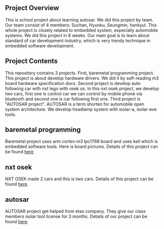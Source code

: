 ## Project Overview

This is school project about learning autosar. We did this project by team. Our team consist of 4 members: Suchan, Hyunku, Seungmin, hankyul. This whole project is closely related to embedded system, especially automobile systems. We did this project in 8 weeks. Our main goal is to learn about standard of car development industry, which is very trendy technique in embedded software development.

## Project Contents

This repository contains 3 projects. First, baremetal programming project. This project is about develop hardware drivers. We did it by self-reading m3 board hardware specification docs. Second project is develop auto following car with nxt lego with osek os. In this nxt osek project, we develop two cars, first one is control car we can control by mobile phone via bluetooth and second one is car following first one. Third project is "AUTOSAR project". AUTOSAR is a term shorten for automobile open system architecture. We develop headlamp system with isolar-a, isolar-eve tools. 

## baremetal programming

Baremetal project uses arm cortex-m3 lpc1768 board and uses keil which is embedded software tools.
Here is board pictures. Details of this project can be found [here](https://github.com/hankyul2/toy_autosar/blob/main/baremetal_programming/docs/team_project_docs.pdf)

## nxt osek

NXT OSEK made 2 cars and this is two cars. Details of this project can be found [here](https://github.com/hankyul2/toy_autosar/blob/main/autosar/docs/team_project_docs.pdf).

## autosar

AUTOSAR project get helped from etas company. They give our class members isolar tool license for 3 months. Details of our project can be found [here](https://github.com/hankyul2/toy_autosar/blob/main/osek/docs/team_project_docs.pdf).
